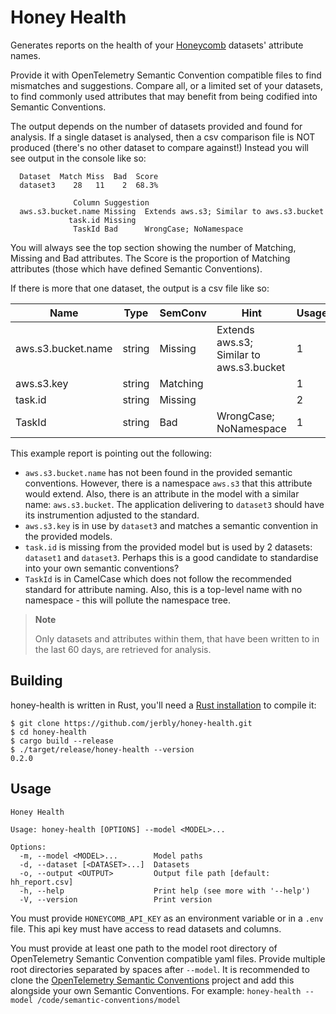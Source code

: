 # Honey Health

Generates reports on the health of your [Honeycomb](https://honeycomb.io) datasets' attribute names.

Provide it with OpenTelemetry Semantic Convention compatible files to find mismatches and suggestions. Compare all, or a limited set of your datasets, to find commonly used attributes that may benefit from being codified into Semantic Conventions.

The output depends on the number of datasets provided and found for analysis. If a single dataset is analysed, then a csv comparison file is NOT produced (there's no other dataset to compare against!) Instead you will see output in the console like so:

```text
  Dataset  Match Miss  Bad  Score
  dataset3    28   11    2  68.3%

              Column Suggestion
  aws.s3.bucket.name Missing  Extends aws.s3; Similar to aws.s3.bucket
             task.id Missing
              TaskId Bad      WrongCase; NoNamespace  
```

You will always see the top section showing the number of Matching, Missing and Bad attributes. The Score is the proportion of Matching attributes (those which have defined Semantic Conventions).

If there is more that one dataset, the output is a csv file like so:

| Name               | Type   | SemConv  | Hint                                     | Usage | dataset1 | dataset2 | dataset3 |
| ------------------ | ------ | -------- | ---------------------------------------- | ----- | -------- | -------- | -------- |
| aws.s3.bucket.name | string | Missing  | Extends aws.s3; Similar to aws.s3.bucket | 1     |          |          | x        |
| aws.s3.key         | string | Matching |                                          | 1     |          |          | x        |
| task.id            | string | Missing  |                                          | 2     | x        |          | x        |
| TaskId             | string | Bad      | WrongCase; NoNamespace                   | 1     |          | x        |          |

This example report is pointing out the following:

- `aws.s3.bucket.name` has not been found in the provided semantic conventions. However, there is a namespace `aws.s3` that this attribute would extend. Also, there is an attribute in the model with a similar name: `aws.s3.bucket`. The application delivering to `dataset3` should have its instrumention adjusted to the standard.
- `aws.s3.key` is in use by `dataset3` and matches a semantic convention in the provided models.
- `task.id` is missing from the provided model but is used by 2 datasets: `dataset1` and `dataset3`. Perhaps this is a good candidate to standardise into your own semantic conventions?
- `TaskId` is in CamelCase which does not follow the recommended standard for attribute naming. Also, this is a top-level name with no namespace - this will pollute the namespace tree.

> **Note**
>
> Only datasets and attributes within them, that have been written to in the last 60 days, are retrieved for analysis.

## Building

honey-health is written in Rust, you'll need a
[Rust installation](https://www.rust-lang.org/) to compile it:

```shell
$ git clone https://github.com/jerbly/honey-health.git
$ cd honey-health
$ cargo build --release
$ ./target/release/honey-health --version
0.2.0
```

## Usage

```text
Honey Health

Usage: honey-health [OPTIONS] --model <MODEL>...

Options:
  -m, --model <MODEL>...        Model paths
  -d, --dataset [<DATASET>...]  Datasets
  -o, --output <OUTPUT>         Output file path [default: hh_report.csv]
  -h, --help                    Print help (see more with '--help')
  -V, --version                 Print version
```

You must provide `HONEYCOMB_API_KEY` as an environment variable or in a `.env` file. This api key must have access to read datasets and columns.

You must provide at least one path to the model root directory of OpenTelemetry Semantic Convention compatible yaml files. Provide multiple root directories separated by spaces after `--model`. It is recommended to clone the [OpenTelemetry Semantic Conventions](https://github.com/open-telemetry/semantic-conventions) project and add this alongside your own Semantic Conventions. For example: `honey-health --model /code/semantic-conventions/model`
